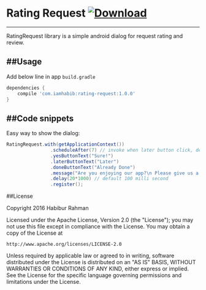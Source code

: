# Rating Request [ ![Download](https://api.bintray.com/packages/osongae2/maven/rating-request/images/download.svg) ](https://bintray.com/osongae2/maven/rating-request/_latestVersion)
-------------------

RatingRequest library is a simple android dialog for request rating and review.

##Usage
-----------

Add below line in app ```build.gradle```
 
```gradle
dependencies {
	compile 'com.iamhabib:rating-request:1.0.0'
}
```

##Code snippets
---------------

Easy way to show the dialog:

```groovy
RatingRequest.with(getApplicationContext())
                .scheduleAfter(7) // invoke when later button click, default 5
                .yesButtonText("Sure!")
                .laterButtonText("Later")
                .doneButtonText("Already Done")
                .message("Are you enjoying our app?\n Please give us a review")
                .delay(20*1000) // default 100 milli second
                .register();
```

##License

Copyright 2016 Habibur Rahman

Licensed under the Apache License, Version 2.0 (the "License");
you may not use this file except in compliance with the License.
You may obtain a copy of the License at

    http://www.apache.org/licenses/LICENSE-2.0

Unless required by applicable law or agreed to in writing, software
distributed under the License is distributed on an "AS IS" BASIS,
WITHOUT WARRANTIES OR CONDITIONS OF ANY KIND, either express or implied.
See the License for the specific language governing permissions and
limitations under the License.